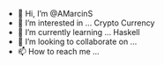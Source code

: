- 👋 Hi, I’m @AMarcinS
- 👀 I’m interested in ... Crypto Currency 
- 🌱 I’m currently learning ... Haskell
- 💞️ I’m looking to collaborate on ... 
- 📫 How to reach me ...

<!---
AMarcinS/AMarcinS is a ✨ special ✨ repository because its `README.md` (this file) appears on your GitHub profile.
You can click the Preview link to take a look at your changes.
--->
